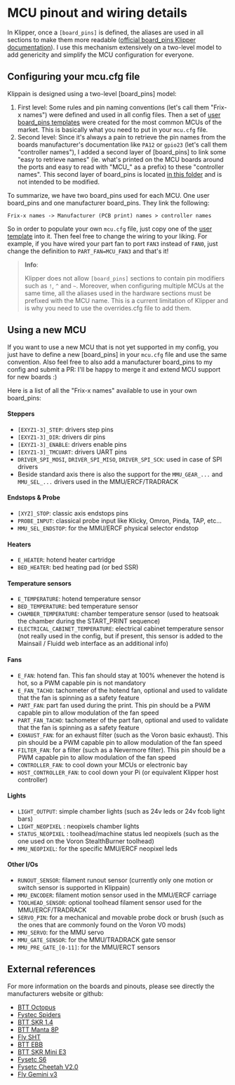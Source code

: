 # MCU pinout and wiring details

In Klipper, once a `[board_pins]` is defined, the aliases are used in all sections to make them more readable ([official board_pins Klipper documentation](https://www.klipper3d.org/Config_Reference.html#board_pins)). I use this mechanism extensively on a two-level model to add genericity and simplify the MCU configuration for everyone.

## Configuring your mcu.cfg file

Klippain is designed using a two-level [board_pins] model:

  1. First level: Some rules and pin naming conventions (let's call them "Frix-x names") were defined and used in all config files. Then a set of [user board_pins templates](./../user_templates/mcu_defaults/) were created for the most common MCUs of the market. This is basically what you need to put in your `mcu.cfg` file.
  2. Second level: Since it's always a pain to retrieve the pin names from the boards manufacturer's documentation like `PA12` or `gpio23` (let's call them "controller names"), I added a second layer of [board_pins] to link some "easy to retrieve names" (ie. what's printed on the MCU boards around the ports and easy to read with "MCU_" as a prefix) to these "controller names". This second layer of board_pins is located [in this folder](./../config/mcu_definitions/) and is not intended to be modified.

To summarize, we have two board_pins used for each MCU. One user board_pins and one manufacturer board_pins. They link the following:

```
Frix-x names -> Manufacturer (PCB print) names > controller names
```

So in order to populate your own `mcu.cfg` file, just copy one of the [user template](./../user_templates/mcu_defaults/) into it. Then feel free to change the wiring to your liking. For example, if you have wired your part fan to port `FAN3` instead of `FAN0`, just change the definition to `PART_FAN=MCU_FAN3` and that's it!

  > **Info**:
  >
  > Klipper does not allow `[board_pins]` sections to contain pin modifiers such as `!`, `^` and `~`. Moreover, when configuring multiple MCUs at the same time, all the aliases used in the hardware sections must be prefixed with the MCU name. This is a current limitation of Klipper and is why you need to use the overrides.cfg file to add them.

## Using a new MCU

If you want to use a new MCU that is not yet supported in my config, you just have to define a new [board_pins] in your `mcu.cfg` file and use the same convention. Also feel free to also add a manufacturer board_pins to my config and submit a PR: I'll be happy to merge it and extend MCU support for new boards :)

Here is a list of all the "Frix-x names" available to use in your own board_pins:

#### Steppers

  - `[EXYZ1-3]_STEP`: drivers step pins
  - `[EXYZ1-3]_DIR`: drivers dir pins
  - `[EXYZ1-3]_ENABLE`: drivers enable pins
  - `[EXYZ1-3]_TMCUART`: drivers UART pins
  - `DRIVER_SPI_MOSI`, `DRIVER_SPI_MISO`, `DRIVER_SPI_SCK`: used in case of SPI drivers
  - Beside standard axis there is also the support for the `MMU_GEAR_...` and `MMU_SEL_...` drivers used in the MMU/ERCF/TRADRACK

#### Endstops & Probe

  - `[XYZ]_STOP`: classic axis endstops pins
  - `PROBE_INPUT`: classical probe input like Klicky, Omron, Pinda, TAP, etc...
  - `MMU_SEL_ENDSTOP`: for the MMU/ERCF physical selector endstop

#### Heaters

  - `E_HEATER`: hotend heater cartridge
  - `BED_HEATER`: bed heating pad (or bed SSR)

#### Temperature sensors

  - `E_TEMPERATURE`: hotend temperature sensor
  - `BED_TEMPERATURE`: bed temperature sensor
  - `CHAMBER_TEMPERATURE`: chamber temperature sensor (used to heatsoak the chamber during the START_PRINT sequence)
  - `ELECTRICAL_CABINET_TEMPERATURE`: electrical cabinet temperature sensor (not really used in the config, but if present, this sensor is added to the Mainsail / Fluidd web interface as an additional info)

#### Fans

  - `E_FAN`: hotend fan. This fan should stay at 100% whenever the hotend is hot, so a PWM capable pin is not mandatory
  - `E_FAN_TACHO`: tachometer of the hotend fan, optional and used to validate that the fan is spinning as a safety feature
  - `PART_FAN`: part fan used during the print. This pin should be a PWM capable pin to allow modulation of the fan speed
  - `PART_FAN_TACHO`: tachometer of the part fan, optional and used to validate that the fan is spinning as a safety feature
  - `EXHAUST_FAN`: for an exhaust filter (such as the Voron basic exhaust). This pin should be a PWM capable pin to allow modulation of the fan speed
  - `FILTER_FAN`: for a filter (such as a Nevermore filter). This pin should be a PWM capable pin to allow modulation of the fan speed
  - `CONTROLLER_FAN`: to cool down your MCUs or electronic bay
  - `HOST_CONTROLLER_FAN`: to cool down your Pi (or equivalent Klipper host controller)

#### Lights

  - `LIGHT_OUTPUT`: simple chamber lights (such as 24v leds or 24v fcob light bars)
  - `LIGHT_NEOPIXEL` : neopixels chamber lights
  - `STATUS_NEOPIXEL` : toolhead/machine status led neopixels (such as the one used on the Voron StealthBurner toolhead)
  - `MMU_NEOPIXEL`: for the specific MMU/ERCF neopixel leds

#### Other I/Os

  - `RUNOUT_SENSOR`: filament runout sensor (currently only one motion or switch sensor is supported in Klippain)
  - `MMU_ENCODER`: filament motion sensor used in the MMU/ERCF carriage
  - `TOOLHEAD_SENSOR`: optional toolhead filament sensor used for the MMU/ERCF/TRADRACK
  - `SERVO_PIN`: for a mechanical and movable probe dock or brush (such as the ones that are commonly found on the Voron V0 mods)
  - `MMU_SERVO`: for the MMU servo
  - `MMU_GATE_SENSOR`: for the MMU/TRADRACK gate sensor
  - `MMU_PRE_GATE_[0-11]`: for the MMU/ERCT sensors

## External references

For more information on the boards and pinouts, please see directly the manufacturers website or github:
  - [BTT Octopus](https://github.com/bigtreetech/BIGTREETECH-OCTOPUS-V1.0)
  - [Fystec Spiders](https://github.com/FYSETC/FYSETC-SPIDER)
  - [BTT SKR 1.4](https://github.com/bigtreetech/BIGTREETECH-SKR-V1.3/tree/master/BTT%20SKR%20V1.4)
  - [BTT Manta 8P](https://github.com/bigtreetech/Manta-M8P)
  - [Fly SHT](https://mellow.klipper.cn/#/board/fly_sht36_42/)
  - [BTT EBB](https://github.com/bigtreetech/EBB)
  - [BTT SKR Mini E3](https://github.com/bigtreetech/BIGTREETECH-SKR-mini-E3)
  - [Fysetc S6](https://github.com/FYSETC/FYSETC-S6)
  - [Fysetc Cheetah V2.0](https://github.com/FYSETC/FYSETC-Cheetah-v2)
  - [Fly Gemini v3](https://mellow-3d.github.io/fly-gemini_v3_pins.html)
